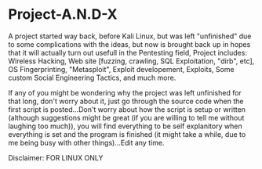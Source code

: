 # Project-A.N.D-X
A project started way back, before Kali Linux, but was left "unfinished" due to some complications with the ideas, but now is brought back up in hopes that it will actually turn out usefull in the Pentesting field, Project includes: Wireless Hacking, Web site [fuzzing, crawling, SQL Exploitation, "dirb", etc], OS Fingerprinting, "Metasploit", Exploit developement, Exploits, Some custom Social Engineering Tactics, and  much more.

If any of you might be wondering why the project was left unfinished for that long, don't worry about it, just go through the source code when the first script is posted...Don't worry about how the script is setup or written (although suggestions might be great (if you are willing to tell me without laughing too much)), you will find everything to be self explanitory when everything is set and the program is finished (it might take a while, due to me being busy with other things)...Edit any time.

Disclaimer: FOR LINUX ONLY

